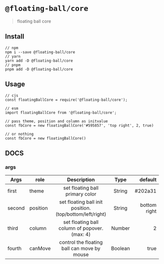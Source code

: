 # `@floating-ball/core`

> floating ball core

## Install

```
// npm
npm i --save @floating-ball/core
// yarn
yarn add -D @floating-ball/core
// pnpm
pnpm add -D @floating-ball/core
```

## Usage

```
// cjs
const floatingBallCore = require('@floating-ball/core');

// esm
import floatingBallCore from '@floating-ball/core';

// pass theme, position and column as initvalue
const fbCore = new floatingBallCore('#595857', 'top right', 2, true)

// or nothing
const fbCore = new floatingBallCore()
```

## DOCS

### args

| Args   | role     |                       Description                       |  Type   |      default |
| ------ | -------- | :-----------------------------------------------------: | :-----: | -----------: |
| first  | theme    |             set floating ball primary color             | String  |      #202a31 |
| second | position | set floating ball init position.(top/bottom/left/right) | String  | bottom right |
| third  | column   |      set floating ball column of popover.(max: 4)       | Number  |            2 |
| fourth | canMove  |       control the floating ball can move by mouse       | Boolean |         true |
